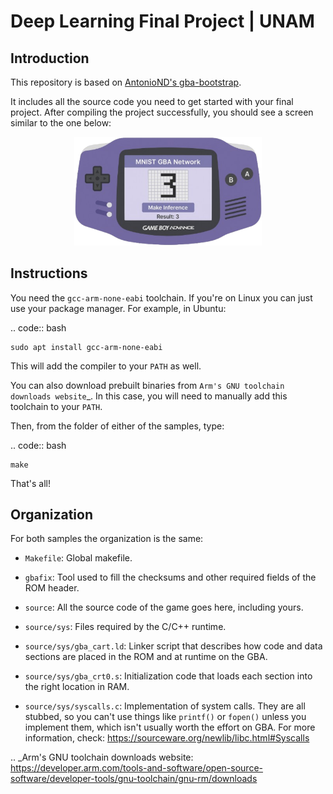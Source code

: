 # Deep Learning Final Project | UNAM

## Introduction

This repository is based on [AntonioND's gba-bootstrap](https://github.com/AntonioND/gba-bootstrap).

It includes all the source code you need to get started with your final project. After compiling the project successfully, you should see a screen similar to the one below:

<p align="center">
<img src="images/game_preview.png" width="300"/>
</p>

## Instructions

You need the ``gcc-arm-none-eabi`` toolchain. If you're on Linux you can just
use your package manager. For example, in Ubuntu:

.. code:: bash

    sudo apt install gcc-arm-none-eabi

This will add the compiler to your ``PATH`` as well.

You can also download prebuilt binaries from `Arm's GNU toolchain downloads
website`_. In this case, you will need to manually add this toolchain to your
``PATH``.

Then, from the folder of either of the samples, type:

.. code:: bash

    make

That's all!

Organization
------------

For both samples the organization is the same:

- ``Makefile``: Global makefile.

- ``gbafix``: Tool used to fill the checksums and other required fields of the
  ROM header.

- ``source``: All the source code of the game goes here, including yours.

- ``source/sys``: Files required by the C/C++ runtime.

- ``source/sys/gba_cart.ld``: Linker script that describes how code and data
  sections are placed in the ROM and at runtime on the GBA.

- ``source/sys/gba_crt0.s``: Initialization code that loads each section into
  the right location in RAM.

- ``source/sys/syscalls.c``: Implementation of system calls. They are all
  stubbed, so you can't use things like ``printf()`` or ``fopen()`` unless you
  implement them, which isn't usually worth the effort on GBA. For more
  information, check: https://sourceware.org/newlib/libc.html#Syscalls

.. _Arm's GNU toolchain downloads website: https://developer.arm.com/tools-and-software/open-source-software/developer-tools/gnu-toolchain/gnu-rm/downloads